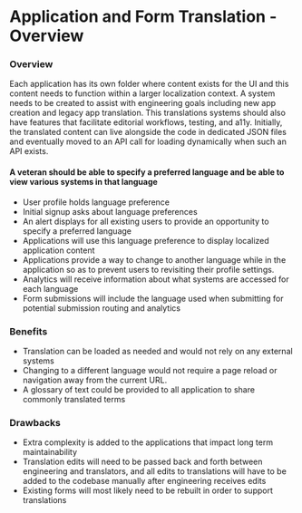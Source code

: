# Application and Form Translation -  Overview


### Overview

Each application has its own folder where content exists for the UI and this content needs to function within a larger localization context. A system needs to be created to assist with engineering goals including new app creation and legacy app translation. This translations systems should also have features that facilitate editorial workflows, testing, and a11y. Initially, the translated content can live alongside the code in dedicated JSON files and eventually moved to an API call for loading dynamically when such an API exists.

#### A veteran should be able to specify a preferred language and be able to view various systems in that language

* User profile holds language preference
* Initial signup asks about language preferences
* An alert displays for all existing users to provide an opportunity to specify a preferred language
* Applications will use this language preference to display localized application content
* Applications provide a way to change to another language while in the application so as to prevent users to revisiting their profile settings.
* Analytics will receive information about what systems are accessed for each language
* Form submissions will include the language used when submitting for potential submission routing and analytics

### Benefits

* Translation can be loaded as needed and would not rely on any external systems
* Changing to a different language would not require a page reload or navigation away from the current URL.
* A glossary of text could be provided to all application to share commonly translated terms

### Drawbacks

* Extra complexity is added to the applications that impact long term maintainability
* Translation edits will need to be passed back and forth between engineering and translators, and all edits to translations will have to be added to the codebase manually after engineering receives edits
* Existing forms will most likely need to be rebuilt in order to support translations
